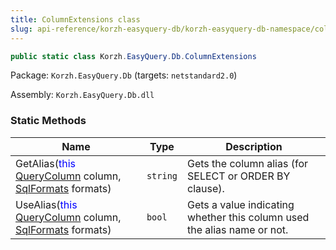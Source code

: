 ```yaml
---
title: ColumnExtensions class
slug: api-reference/korzh-easyquery-db/korzh-easyquery-db-namespace/columnextensions-class
---
```

```csharp
public static class Korzh.EasyQuery.Db.ColumnExtensions

```
Package: `Korzh.EasyQuery.Db` (targets: `netstandard2.0`)

Assembly: `Korzh.EasyQuery.Db.dll`

### Static Methods

| Name | Type | Description | 
| --- | --- | --- | 
| GetAlias(<span style='color: blue'>this</span> [QueryColumn](/api-reference/korzh-easyquery/korzh-easyquery-namespace/querycolumn-class) column, [SqlFormats](/api-reference/korzh-easyquery-db/korzh-easyquery-db-namespace/sqlformats-class) formats) | `string` | Gets the column alias (for SELECT or ORDER BY clause). | 
| UseAlias(<span style='color: blue'>this</span> [QueryColumn](/api-reference/korzh-easyquery/korzh-easyquery-namespace/querycolumn-class) column, [SqlFormats](/api-reference/korzh-easyquery-db/korzh-easyquery-db-namespace/sqlformats-class) formats) | `bool` | Gets a value indicating whether this column used the alias name or not. |